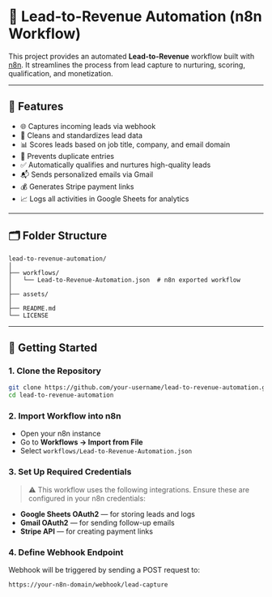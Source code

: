 # 🔁 Lead-to-Revenue Automation (n8n Workflow)

This project provides an automated **Lead-to-Revenue** workflow built with [n8n](https://n8n.io). It streamlines the process from lead capture to nurturing, scoring, qualification, and monetization.

---

## 📌 Features

- 🌐 Captures incoming leads via webhook
- 🧹 Cleans and standardizes lead data
- 📊 Scores leads based on job title, company, and email domain
- 🔄 Prevents duplicate entries
- ✅ Automatically qualifies and nurtures high-quality leads
- 📬 Sends personalized emails via Gmail
- 💰 Generates Stripe payment links
- 📈 Logs all activities in Google Sheets for analytics

---

## 🗂 Folder Structure

```
lead-to-revenue-automation/
│
├── workflows/
│   └── Lead-to-Revenue-Automation.json  # n8n exported workflow
│
├── assets/
│
├── README.md
└── LICENSE
```

---

## 🚀 Getting Started

### 1. Clone the Repository

```bash
git clone https://github.com/your-username/lead-to-revenue-automation.git
cd lead-to-revenue-automation
```

### 2. Import Workflow into n8n

- Open your n8n instance
- Go to **Workflows → Import from File**
- Select `workflows/Lead-to-Revenue-Automation.json`

### 3. Set Up Required Credentials

> ⚠️ This workflow uses the following integrations. Ensure these are configured in your n8n credentials:

- **Google Sheets OAuth2** — for storing leads and logs
- **Gmail OAuth2** — for sending follow-up emails
- **Stripe API** — for creating payment links

### 4. Define Webhook Endpoint

Webhook will be triggered by sending a POST request to:

```
https://your-n8n-domain/webhook/lead-capture
```
